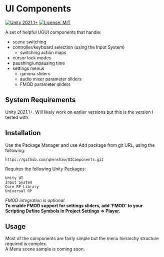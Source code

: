 # UI Components
[![Unity 2021.1+](https://img.shields.io/badge/unity-2020.1%2B-blue.svg)](https://unity3d.com/get-unity/download)
[![License: MIT](https://img.shields.io/badge/License-MIT-brightgreen.svg)](LICENSE.md)

A set of helpful UGUI components that handle:
- scene switching
- controller/keyboard selection (using the Input System)
  - switching action maps
- cursor lock modes
- paushing/unpausing time
- settings menus
  - gamma sliders
  - audio mixer parameter sliders
  - FMOD parameter sliders

## System Requirements
Unity 2021.1+. Will likely work on earlier versions but this is the version I tested with.


## Installation
Use the Package Manager and use Add package from git URL, using the following: 
```
https://github.com/qhenshaw/UIComponents.git
```
Requires the following Unity Packages:
```
Unity UI
Input System
Core RP Library
Universal RP
```
*FMOD integration is optional.*  
**To enable FMOD support for settings sliders, add 'FMOD' to your Scripting Define Symbols in Project Settings => Player.**

## Usage
Most of the components are fairly simple but the menu hierarchy structure required is complex.  
A Menu scene sample is coming soon.
